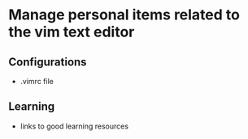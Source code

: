 # Manage personal items related to the vim text editor

## Configurations
- .vimrc file

## Learning
- links to good learning resources